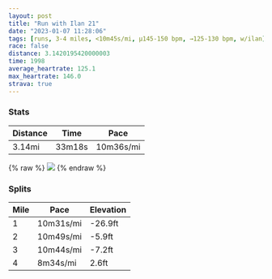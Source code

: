 ```yaml
---
layout: post
title: "Run with Ilan 21"
date: "2023-01-07 11:28:06"
tags: [runs, 3-4 miles, <10m45s/mi, μ145-150 bpm, →125-130 bpm, w/ilan]
race: false
distance: 3.1420195420000003
time: 1998
average_heartrate: 125.1
max_heartrate: 146.0
strava: true
---
```


### Stats

| Distance | Time | Pace |
|----------|------|------|
|3.14mi|33m18s|10m36s/mi|

{% raw %}
<img src='https://maps.googleapis.com/maps/api/staticmap?maptype=roadmap&path=enc:{iwwF~xsbMGJULCFOHEFERC?IPjBj@JK@KAHNCbA~@BH?d@D^B`AEp@Ql@Gn@E`Ag@pBJCLDv@Fd@P`@`AEXM\UnAs@dB_@rAETi@vAm@~BGh@EEA@Gr@@JJHr@^tAbArBhAl@b@b@RTZ\Lr@\^ZhAp@^J\Pt@`Af@RrARb@Nj@X`@FXLZ@VDjA`@b@Pf@N`@@b@E|CEf@Fv@^HBNL`@?p@e@f@?^NF?DMNuALi@HQHC\ENDHFXGf@?jBSjASZDRXR?\If@Ef@BRF`@IXKRARDLJ`@HvADJDTXl@VX`@t@VLLb@D\AlAa@z@K`@RDHh@VRTXd@l@l@~@n@lAD`@HfADXD~@ZBDT@\Ph@H|Af@TPZN~BR^?t@Jb@Cp@?v@Dp@@~@AVDt@D^?`@Fv@@x@L\GV@HLLBtBDlACjALTKTATNZLzEL\Fz@Dx@L`@@~@IX@XN\FVA\Kb@CV@ZGTNLDBl@R`@BNLNRDtAS|@[`@G^FR?|DWlAH\Fv@Bp@FtA^l@Dd@@l@PrAFPFd@D\LTBf@?RLTBh@CJDTDf@BXAh@Bf@HVJjAFXCPFb@Bl@N\Dd@?vA\lAb@&key=AIzaSyC1MId7bFpkLXNAaYhBSTb8jLyiSqzbDtM&size=800x800&markers=color:yellow|label:S|40.75694,-73.9984&markers=color:green|label:F|40.72027999999999,-74.01287999999987'>
{% endraw %}

### Splits

| Mile | Pace | Elevation |
|------|------|-----------|
|1|10m31s/mi|-26.9ft|
|2|10m49s/mi|-5.9ft|
|3|10m44s/mi|-7.2ft|
|4|8m34s/mi|2.6ft|
